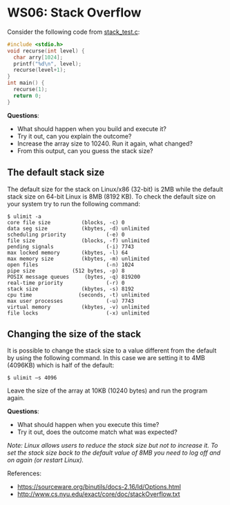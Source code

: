 # WS06: Stack Overflow

Consider the following code from [stack_test.c](../worksheet06/stack_test.c):
```c
#include <stdio.h> 
void recurse(int level) { 
  char arry[1024]; 
  printf("%d\n", level); 
  recurse(level+1); 
} 
int main() { 
  recurse(1); 
  return 0; 
}

```
**Questions**:
* What should happen when you build and execute it?
* Try it out, can you explain the outcome?
* Increase the array size to 10240. Run it again, what changed?
* From this output, can you guess the stack size?

## The default stack size
The default size for the stack on Linux/x86 (32-bit) is 2MB while the default stack size on 64-bit Linux is 8MB (8192 KB).
To check the default size on your system try to run the following command:
```
$ ulimit -a 
core file size          (blocks, -c) 0 
data seg size           (kbytes, -d) unlimited 
scheduling priority             (-e) 0 
file size               (blocks, -f) unlimited 
pending signals                 (-i) 7743 
max locked memory       (kbytes, -l) 64 
max memory size         (kbytes, -m) unlimited 
open files                      (-n) 1024 
pipe size            (512 bytes, -p) 8 
POSIX message queues     (bytes, -q) 819200 
real-time priority              (-r) 0 
stack size              (kbytes, -s) 8192 
cpu time               (seconds, -t) unlimited 
max user processes              (-u) 7743 
virtual memory          (kbytes, -v) unlimited 
file locks                      (-x) unlimited
```

## Changing the size of the stack
It is possible to change the stack size to a value different from the default by using the following command. In this case we are setting it to 4MB (4096KB) which is half of the default:

```$ ulimit –s 4096```

Leave the size of the array at 10KB (10240 bytes) and run the program again.

**Questions**:
* What should happen when you execute this time?
* Try it out, does the outcome match what was expected?

*Note: Linux allows users to reduce the stack size but not to increase it. To set the stack size back to the default value of 8MB you need to log off and on again (or restart Linux).*

References:
* https://sourceware.org/binutils/docs-2.16/ld/Options.html
* http://www.cs.nyu.edu/exact/core/doc/stackOverflow.txt
